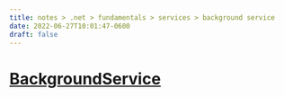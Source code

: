 ```yaml
---
title: notes > .net > fundamentals > services > background service
date: 2022-06-27T10:01:47-0600
draft: false
---
```

# [BackgroundService](https://docs.microsoft.com/en-us/dotnet/api/microsoft.extensions.hosting.backgroundservice)
